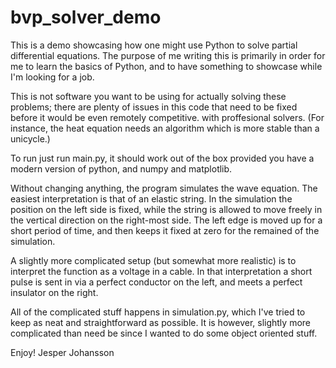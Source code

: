 # bvp_solver_demo
This is a demo showcasing how one might use Python to solve partial differential equations. The purpose of me writing
this is primarily in order for me to learn the basics of Python, and to have something to showcase while I'm looking for
a job.

This is not software you want to be using for actually solving these problems; there are plenty of issues in this code
that need to be fixed before it would be even remotely competitive. with proffesional solvers. (For instance, the heat
equation needs an algorithm which is more stable than a unicycle.)

To run just run main.py, it should work out of the box provided you have a modern version of python, and numpy and matplotlib.

Without changing anything, the program simulates the wave equation. The easiest interpretation is that of an elastic
string. In the simulation the position on the left side is fixed, while the string is allowed to move freely
in the vertical direction on the right-most side. The left edge is moved up for a short period of time, and then
keeps it fixed at zero for the remained of the simulation.

A slightly more complicated setup (but somewhat more realistic) is to interpret the function as a voltage in a cable.
In that interpretation a short pulse is sent in via a perfect conductor on the left, and meets a perfect insulator on
the right.

All of the complicated stuff happens in simulation.py, which I've tried to keep as neat and straightforward as possible. It is
however, slightly more complicated than need be since I wanted to do some object oriented stuff.


Enjoy!
Jesper Johansson
